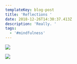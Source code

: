 ```yaml
---
templateKey: blog-post
title: 'Reflections '
date: 2018-12-26T14:30:37.413Z
description: 'Really. '
tags:
  - '#mindfulness'
---
```

![](/img/tumblr_m3eku2puvp1qb3f0ao1_500.gif)

![](/img/img_20181226_092908_01.jpg)
